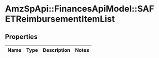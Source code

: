 # AmzSpApi::FinancesApiModel::SAFETReimbursementItemList

## Properties
Name | Type | Description | Notes
------------ | ------------- | ------------- | -------------

